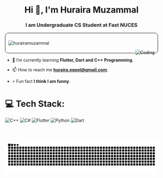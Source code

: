 
<h1 align="center">Hi 👋, I'm Huraira Muzammal</h1>
<h3 align="center">I am Undergraduate CS Student at Fast NUCES</h3>

<div style="border:1px solid black; border-radius:10px; padding:10px;">

<p align="left"> <img src="https://komarev.com/ghpvc/?username=hurairamuzammal&label=Profile%20views&color=0e75b6&style=flat" alt="hurairamuzammal" /> </p>
<img align="right" alt="Coding" height="300" src="https://cdn.dribbble.com/users/1162077/screenshots/3848914/programmer.gif">

</div>



- 🌱 I’m currently learning **Flutter, Dart and C++ Programming**.

- 📫 How to reach me **huraira.eqeel@gmail.com**.

- ⚡ Fun fact **I think I am funny**.

# 💻 Tech Stack:
![C++](https://img.shields.io/badge/c++-%2300599C.svg?style=for-the-badge&logo=c%2B%2B&logoColor=white) ![C#](https://img.shields.io/badge/c%23-%23239120.svg?style=for-the-badge&logo=csharp&logoColor=white) ![Flutter](https://img.shields.io/badge/Flutter-%2302569B.svg?style=for-the-badge&logo=Flutter&logoColor=white) ![Python](https://img.shields.io/badge/python-3670A0?style=for-the-badge&logo=python&logoColor=ffdd54) ![Dart](https://img.shields.io/badge/dart-%230175C2.svg?style=for-the-badge&logo=dart&logoColor=white)



<br clear="both"> 
<img src="https://raw.githubusercontent.com/hurairamuzammal/hurairamuzammal/output/snake.svg" alt="Snake animation" />

###


